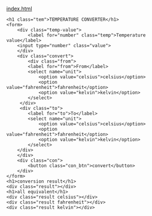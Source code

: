 [index.html](https://github.com/user-attachments/files/22989805/index.html)
<!DOCTYPE html>
<html lang="en">
<head>
    <meta charset="UTF-8">
    <meta name="viewport" content="width=device-width, initial-scale=1.0">
    <title>Document</title>
    <script src="standalone.js" defer></script>
</head>
<style>
    *{
        margin: 0;
        padding: 0;
        box-sizing: border-box;
    }
    .tem{
        margin: 20px;
    }
    .temp-value {
        display: flex;
        flex-direction:column;
        margin: 20px;
    }
    .convert {
        display: flex;
        justify-content: space-between;
        margin: 20px;    
    }
    .from {
        display: flex;
        flex-direction: column;
        width: 500px;
    }
    .to {
        display: flex;
        flex-direction: column;
        width: 500px;
    }
    .con {
        display: flex;
        justify-content: center;
    }
    .con_btn {
        display: block;
        width: 100%;
        margin: 20px;
        background-color: black;
        color: #fff;
        height: 50px;
        border-radius: 10px;
    }
    .result {
        display: flex;
        height: 50px;
        background-color: rgba(128, 128, 128, 0.46);
        border-radius: 10px;
        margin: 20px;
        justify-content: center;
    }
    h1 {
        margin: 20px;
    }

</style>
<body>

    <h1 class="tem">TEMPERATURE CONVERTER</h1>
    <form>
        <div class="temp-value">
            <label for="number" class="temp">Temperature value</label>
        <input type="number" class="value">
        </div>
        <div class="convert">
            <div class="from">
            <label for="from">From</label>
            <select name="unit">
                <option value="celsius">celsius</option>
                <option value="fahrenheit">fahrenheit</option>
                <option value="kelvin">kelvin</option>
            </select>
         </div>
         <div class="to">
            <label for="to">To</label>
            <select name="unit">
                <option value="celsius">celsius</option>
                <option value="fahrenheit">fahrenheit</option>
                <option value="kelvin">kelvin</option>
            </select>
        </div>
        </div>
        <div class="con">
            <button class="con_btn">convert</button>  
        </div>   
    </form>
    <h1>conversion result</h1>
    <div class="result"></div>
    <h1>all equivalent</h1>
    <div class="result celsius"></div>
    <div class="result fahrenheit"></div>
    <div class="result kelvin"></div>
</body>
</html>
